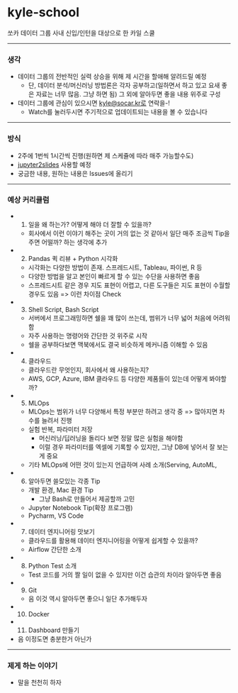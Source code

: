# kyle-school
쏘카 데이터 그룹 사내 신입/인턴을 대상으로 한 카일 스쿨

---

### 생각
- 데이터 그룹의 전반적인 실력 상승을 위해 제 시간을 할애해 알려드릴 예정
	- 단, 데이터 분석/머신러닝 방법론은 각자 공부하고(일하면서 하고 있고 요새 좋은 자료는 너무 많음. 그냥 하면 됨) 그 외에 알아두면 좋을 내용 위주로 구성
- 데이터 그룹에 관심이 있으시면 kyle@socar.kr로 연락을-!
	- Watch를 눌러두시면 주기적으로 업데이트되는 내용을 볼 수 있습니다

---

### 방식
- 2주에 1번씩 1시간씩 진행(원하면 제 스케쥴에 따라 매주 가능할수도)
- [jupyter2slides](https://github.com/datitran/jupyter2slides) 사용할 예정
- 궁금한 내용, 원하는 내용은 Issues에 올리기


---

### 예상 커리큘럼
-  1) 일을 왜 하는가? 어떻게 해야 더 잘할 수 있을까?
	- 회사에서 이런 이야기 해주는 곳이 거의 없는 것 같아서 일단 매주 조금씩 Tip을 주면 어떨까? 하는 생각에 추가
-  2) Pandas 퀵 리뷰 + Python 시각화
	- 시각화는 다양한 방법이 존재. 스프레드시트, Tableau, 파이썬, R 등
	- 다양한 방법을 알고 본인이 빠르게 할 수 있는 수단을 사용하면 좋음
	- 스프레드시트 같은 경우 지도 표현이 어렵고, 다른 도구들은 지도 표현이 수월할 경우도 있음 => 이런 차이점 Check 
-  3) Shell Script, Bash Script
	- 서버에서 프로그래밍하면 쉘을 꽤 많이 쓰는데, 범위가 너무 넓어 처음에 어려워 함
	- 자주 사용하는 명령어와 간단한 것 위주로 시작
	- 쉘을 공부하다보면 맥북에서도 결국 비슷하게 메커니즘 이해할 수 있음
-  4) 클라우드
	- 클라우드란 무엇인지, 회사에서 왜 사용하는지?
	- AWS, GCP, Azure, IBM 클라우드 등 다양한 제품들이 있는데 어떻게 봐야할까?
-  5) MLOps
	- MLOps는 범위가 너무 다양해서 특정 부분만 하려고 생각 중 => 많아지면 차수를 늘려서 진행
	- 실험 반복, 파라미터 저장
		- 머신러닝/딥러닝을 돌리다 보면 정말 많은 실험을 해야함
		- 이럴 경우 파라미터를 엑셀에 기록할 수 있지만, 그냥 DB에 넣어서 잘 보는게 중요
	- 기타 MLOps에 어떤 것이 있는지 언급하며 사례 소개(Serving, AutoML, 
-  6) 알아두면 쓸모있는 각종 Tip
	- 개발 환경, Mac 환경 Tip
		- 그냥 Bash로 만들어서 제공할까 고민
	- Jupyter Notebook Tip(확장 프로그램)
	- Pycharm, VS Code
-  7) 데이터 엔지니어링 맛보기
	- 클라우드를 활용해 데이터 엔지니어링을 어떻게 쉽게할 수 있을까?
	- Airflow 간단한 소개
-  8) Python Test 소개 
	- Test 코드를 거의 짤 일이 없을 수 있지만 이건 습관의 차이라 알아두면 좋음
-  9) Git
	- 음 이것 역시 알아두면 좋으니 일단 추가해두자
-  10) Docker
-  11) Dashboard 만들기
- 음 이정도면 충분한거 아닌가


---

### 제게 하는 이야기
- 말을 천천히 하자 